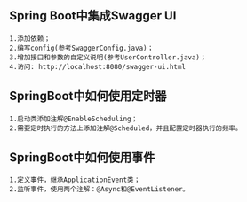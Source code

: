 ## Spring Boot中集成Swagger UI
	1.添加依赖；
	2.编写config(参考SwaggerConfig.java)；
	3.增加接口和参数的自定义说明(参考UserController.java)；
	4.访问: http://localhost:8080/swagger-ui.html
	
## SpringBoot中如何使用定时器
	1.启动类添加注解@EnableScheduling；
	2.需要定时执行的方法上添加注解@Scheduled，并且配置定时器执行的频率。
	
## SpringBoot中如何使用事件
	1.定义事件，继承ApplicationEvent类；
	2.监听事件，使用两个注解：@Async和@EventListener。
